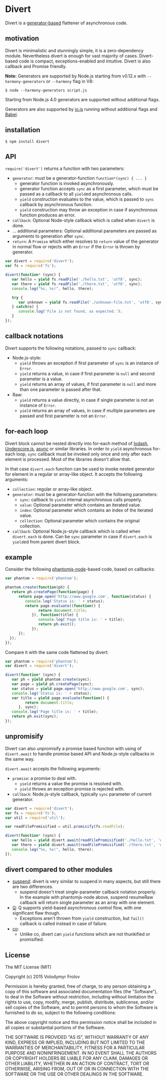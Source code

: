 # Divert

Divert is a [generator-based](http://wiki.ecmascript.org/doku.php?id=harmony:generators) flattener of asynchronous code.

## motivation

Divert is minimalistic and stunningly simple, it is a zero-dependency module. Nevertheless divert is enough for vast majority of cases. Divert-based code is compact, exceptions-enabled and intuitive.
Divert is also callback and Promise friendly.

**Note:** Generators are supported by Node.js starting from v0.12.x with `--harmony-generators` or `--harmony` flag in V8:

```
$ node --harmony-generators script.js
```

Starting from Node.js 4.0 generators are supported without additional flags.

Generators are also supported by [io.js](https://iojs.org/) running without additional flags and [Babel](https://babeljs.io).

## installation

```
$ npm install divert
```

## API

`require('divert')` returns a function with two parameters:
* `generator`: must be a generator-function `function*(sync) { ... }`
    * generator function is invoked asynchronously.
    * generator function accepts `sync` as a first parameter, which must be passed as a callback to all `yield`ed asynchronous calls.
    * `yield` construction evaluates to the value, which is passed to `sync` callback by asynchronous function.
    * `yield` construction may throw an exception in case if asynchronous function produces an error.
* `callback`: Optional Node-style callback which is called when `divert` is done.
* ... additional parameters: Optional additional parameters are passed as arguments to generation after `sync`.
* `return`: A `Promise` which either resolves to `return` value of the generator in normal flow or rejects with an `Error` if the `Error` is thrown by generator. 

```javascript
var divert = require('divert');
var fs = require('fs');

divert(function* (sync) {
   var hello = yield fs.readFile('./hello.txt', 'utf8', sync);
   var there = yield fs.readFile('./there.txt', 'utf8', sync);
   console.log("%s, %s!", hello, there);

   try {
      var unknown = yield fs.readFile('./unknown-file.txt', 'utf8', sync);
   } catch(e) {
      console.log('File is not found, as expected.');
   }
});
```

## callback notations

Divert supports the following notations, passed to `sync` callback:

* Node.js-style:
    * `yield` throws an exception if first parameter of `sync` is an instance of `Error`.
    * `yield` returns a value, in case if first parameter is `null` and second parameter is a value.
    * `yield` returns an array of values, if first parameter is `null` and more than one parameter is passed after that.
* Raw:
    * `yield` returns a value directly, in case if single parameter is not an instance of `Error`.
    * `yield` returns an array of values, in case if multiple parameters are passed and first parameter is not an `Error`.

## for-each loop

Divert block cannot be nested directly into for-each method of [lodash](https://lodash.com/), [Underscore.js](http://underscorejs.org/),
[async](https://github.com/caolan/async) or similar libraries. In order to `yield` asynchronous for-each loop, `sync` callback must be invoked only once
and only after each element is processed. Most of the libraries doesn't allow that.

In that case `divert.each` function can be used to invoke nested generator for element in a regular or array-like object. It accepts the following arguments:
* `collection`: regular or array-like object.
* `generator`: must be a generator-function with the following parameters:
   * `sync`: callback to `yield` internal asynchronous calls properly.
   * `value`: Optional parameter which contains an iterated value.
   * `index`: Optional parameter which contains an index of the iterated value.
   * `collection`: Optional parameter which contains the original collection.
* `callback`: Optional Node.js-style callback which is called when `divert.each` is done. Can be `sync` parameter in case if `divert.each` is `yield`ed from parent divert block.

## example

Consider the following [phantomjs-node](https://github.com/sgentle/phantomjs-node)-based code, based on callbacks:

```javascript
var phantom = require('phantom');

phantom.create(function(ph) {
   return ph.createPage(function(page) {
      return page.open('http://www.google.com', function(status) {
         console.log('Status is: ' + status);
         return page.evaluate((function() {
               return document.title;
            }), function(title) {
               console.log('Page title is: ' + title);
               return ph.exit();
            });
      });
  });
});
```

Compare it with the same code flattened by divert:

```javascript
var phantom = require('phantom');
var divert = require('divert');

divert(function* (sync) {
   var ph = yield phantom.create(sync);
   var page = yield ph.createPage(sync);
   var status = yield page.open('http://www.google.com', sync);
   console.log('Status is: ' + status);
   var title = yield page.evaluate(function() {
         return document.title;
      }, sync);
   console.log('Page title is: ' + title);
   return ph.exit(sync);
});
```

## unpromisify

Divert can also unpromisify a promise based function with using of `divert.await` to handle promise based API and Node.js-style callbacks in the same way.

`divert.await` accepts the following arguments:

* `promise`: a promise to deal with.
    * `yield` returns a value the promise is resolved with.
    * `yield` throws an exception promise is rejected with.
* `callback`: Node.js-style callback, typically `sync` parameter of current generator.

```javascript
var divert = require('divert');
var fs = require('fs');
var util = require('util');

var readFilePromisified = util.promisify(fs.readFile);

divert(function* (sync) {
   var hello = yield divert.await(readFilePromisified('./hello.txt', 'utf8'), sync);
   var there = yield divert.await(readFilePromisified('./there.txt', 'utf8'), sync);
   console.log("%s, %s!", hello, there);
});
```

## divert compared to other modules

* [suspend](https://github.com/jmar777/suspend):  divert is very similar to suspend in many aspects, but still there are two differences.
    * suspend doesn't treat single-parameter callback notation properly. In the example with phantomjs-node above, suspend resumeRaw callback will return single parameter as an array with one element.
* [Q](https://github.com/kriskowal/q): Q supports yield-based asynchronous control flow, with one significant flaw though.
    * Exceptions aren't thrown from `yield` construction, but `fail()` callback is called instead in case of failure. 
* [co](https://github.com/tj/co):
    * Unlike co, divert can `yield` functions which are not thunkified or promisified.

## License

The MIT License (MIT)

Copyright (c) 2015 Volodymyr Frolov

Permission is hereby granted, free of charge, to any person obtaining a copy
of this software and associated documentation files (the "Software"), to deal
in the Software without restriction, including without limitation the rights
to use, copy, modify, merge, publish, distribute, sublicense, and/or sell
copies of the Software, and to permit persons to whom the Software is
furnished to do so, subject to the following conditions:

The above copyright notice and this permission notice shall be included in all
copies or substantial portions of the Software.

THE SOFTWARE IS PROVIDED "AS IS", WITHOUT WARRANTY OF ANY KIND, EXPRESS OR
IMPLIED, INCLUDING BUT NOT LIMITED TO THE WARRANTIES OF MERCHANTABILITY,
FITNESS FOR A PARTICULAR PURPOSE AND NONINFRINGEMENT. IN NO EVENT SHALL THE
AUTHORS OR COPYRIGHT HOLDERS BE LIABLE FOR ANY CLAIM, DAMAGES OR OTHER
LIABILITY, WHETHER IN AN ACTION OF CONTRACT, TORT OR OTHERWISE, ARISING FROM,
OUT OF OR IN CONNECTION WITH THE SOFTWARE OR THE USE OR OTHER DEALINGS IN THE
SOFTWARE.
